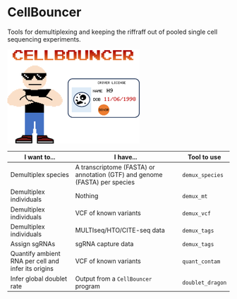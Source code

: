 # CellBouncer
Tools for demultiplexing and keeping the riffraff out of pooled single cell sequencing experiments. 
<p>
<img src="logo.png", width=300, alt="CellBouncer" />
</p>

|I want to...|I have...|Tool to use|
|------------|---------|-----------|
|Demultiplex species|A transcriptome (FASTA) or annotation (GTF) and genome (FASTA) per species|`demux_species`|
|Demultiplex individuals|Nothing|`demux_mt`|
|Demultiplex individuals|VCF of known variants|`demux_vcf`|
|Demultiplex individuals|MULTIseq/HTO/CITE-seq data|`demux_tags`|
|Assign sgRNAs|sgRNA capture data|`demux_tags`|
|Quantify ambient RNA per cell and infer its origins|VCF of known variants|`quant_contam`|
|Infer global doublet rate|Output from a `CellBouncer` program|`doublet_dragon`|



